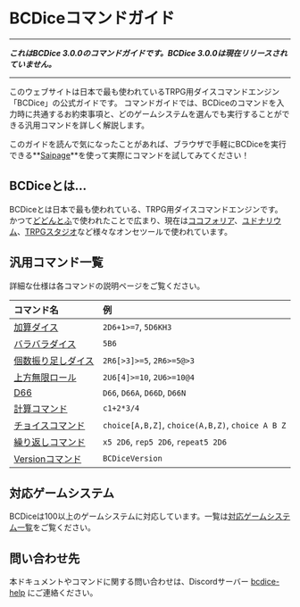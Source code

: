 # BCDiceコマンドガイド

-----

_**これはBCDice 3.0.0のコマンドガイドです。BCDice 3.0.0は現在リリースされていません。**_

-----

このウェブサイトは日本で最も使われているTRPG用ダイスコマンドエンジン「BCDice」の公式ガイドです。
コマンドガイドでは、BCDiceのコマンドを入力時に共通するお約束事項と、どのゲームシステムを選んでも実行することができる汎用コマンドを詳しく解説します。

このガイドを読んで気になったことがあれば、ブラウザで手軽にBCDiceを実行できる**[Saipage][saipage]**を使って実際にコマンドを試してみてください！

## BCDiceとは…
BCDiceとは日本で最も使われている、TRPG用ダイスコマンドエンジンです。
かつて[どどんとふ][dodontof]で使われたことで広まり、現在は[ココフォリア][ccfolia]、[ユドナリウム][udonarium]、[TRPGスタジオ][trpg-studio]など様々なオンセツールで使われています。


## 汎用コマンド一覧

詳細な仕様は各コマンドの説明ページをご覧ください。

| コマンド名 | 例 |
| :----- | :----- |
| [加算ダイス](/command/add_dice.md) | `2D6+1>=7`, `5D6KH3` |
| [バラバラダイス](/command/barabara_dice.md) | `5B6` |
| [個数振り足しダイス](/command/reroll_dice.md) | `2R6[>3]>=5`, `2R6>=5@>3` |
| [上方無限ロール](/command/upper_dice.md) | `2U6[4]>=10`, `2U6>=10@4` |
| [D66](/command/d66_dice.md) | `D66`, `D66A`, `D66D`, `D66N` |
| [計算コマンド](/command/calc.md) | `c1+2*3/4` |
| [チョイスコマンド](/command/choice.md) | `choice[A,B,Z]`, `choice(A,B,Z)`, `choice A B Z`|
| [繰り返しコマンド](/command/repeat.md) | `x5 2D6`, `rep5 2D6`, `repeat5 2D6` |
| [Versionコマンド](/command/version.md) | `BCDiceVersion` |

## 対応ゲームシステム

BCDiceは100以上のゲームシステムに対応しています。一覧は[対応ゲームシステム一覧](https://bcdice.org/systems/)をご覧ください。


## 問い合わせ先

本ドキュメントやコマンドに関する問い合わせは、Discordサーバー [bcdice-help][discord] にご連絡ください。


[dodontof]:http://www.dodontof.com/
[ccfolia]:https://ccfolia.com/
[udonarium]:https://udonarium.app/
[trpg-studio]:https://trpg-studio.com/
[saipage]:https://ysakasin.github.io/saipage/
[discord]:https://discord.gg/D5CazXH


